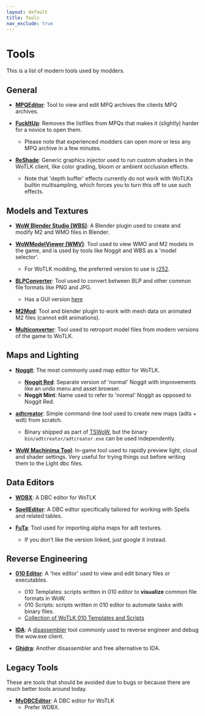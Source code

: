 ```yaml
---
layout: default
title: Tools
nav_exclude: true
---
```


# Tools

This is a list of modern tools used by modders.

## General

- [**MPQEditor**](http://www.zezula.net/en/mpq/download.html): Tool to view and edit MPQ archives the clients MPQ archives.

- [**FuckItUp**](https://model-changing.net/index.php?app=downloads&module=downloads&controller=view&id=96): Removes the listfiles from MPQs that makes it (slightly) harder for a novice to open them.
    - Please note that experienced modders can open more or less any MPQ archive in a few minutes.

- [**ReShade**](https://reshade.me/releases): Generic graphics injector used to run custom shaders in the WoTLK client, like color grading, bloom or ambient occlusion effects.
    - Note that 'depth buffer' effects currently do not work with WoTLKs builtin multisampling, which forces you to turn this off to use such effects.



## Models and Textures

- [**WoW Blender Studio (WBS)**](https://discord.gg/SBEDRXrSnd): A Blender plugin used to create and modify M2 and WMO files in Blender.

- [**WoWModelViewer (WMV)**](https://code.google.com/archive/p/wowmodelviewer/downloads?page=6): Tool used to view WMO and M2 models in the game, and is used by tools like Noggit and WBS as a 'model selector'.
    - For WoTLK modding, the preferred version to use is [r252](https://storage.googleapis.com/google-code-archive-downloads/v2/code.google.com/wowmodelviewer/WMV_Binary_v0701_r252_Win32_DevWork.zip).

- [**BLPConverter**](https://www.wowinterface.com/downloads/info14110-BLPConverter.html): Tool used to convert between BLP and other common file formats like PNG and JPG.
    - Has a GUI version [here](https://model-changing.net/index.php?app=downloads&module=downloads&controller=view&id=96)

- [**M2Mod**](https://bitbucket.org/suncurio/m2mod/downloads/): Tool and blender plugin to work with mesh data on animated M2 files (cannot edit animations).

- [**Multiconverter**](https://github.com/MaxtorCoder/MultiConverter): Tool used to retroport model files from modern versions of the game to WoTLK.

## Maps and Lighting

- [**Noggit**](https://github.com/wowdev/noggit3): The most commonly used map editor for WoTLK.
    - [**Noggit Red**](https://discord.gg/Tk2TpN8CaF): Separate version of 'normal' Noggit with improvements like an undo menu and asset browser.
    - **Noggit Mint**: Name used to refer to 'normal' Noggit as opposed to Noggit Red.

- [**adtcreator**](https://github.com/tswow/adt-creator/tree/1fa79991ecbd91eec9420f5ad7d3eb6a5af17ed6): Simple command-line tool used to create new maps (adts + wdt) from scratch.
    - Binary shipped as part of [TSWoW](https://github.com/tswow/tswow/releases/tag/build-791454e), but the binary `bin/adtcreator/adtcreator.exe` can be used independently.

- [**WoW Machinima Tool**](https://model-changing.net/index.php?app=downloads&module=downloads&controller=view&id=96): In-game tool used to rapidly preview light, cloud and shader settings. Very useful for trying things out before writing them to the Light dbc files.

## Data Editors

- [**WDBX**](https://github.com/WowDevTools/WDBXEditor): A DBC editor for WoTLK

- [**SpellEditor**](https://github.com/stoneharry/WoW-Spell-Editor): A DBC editor specifically tailored for working with Spells and related tables.

- [**FuTa**](https://model-changing.net/index.php?app=downloads&module=downloads&controller=view&id=96): Tool used for importing alpha maps for adt textures.
    - If you don't like the version linked, just google it instead.

## Reverse Engineering

- [**010 Editor**](https://www.sweetscape.com/010editor/): A 'hex editor' used to view and edit binary files or executables.
    - 010 Templates: scripts written in 010 editor to **visualize** common file formats in WoW.
    - 010 Scripts: scripts written in 010 editor to automate tasks with binary files.
    - [Collection of WoTLK 010 Templates and Scripts](https://github.com/skarndev/WoW-010-editor-scripts-templates.)

- [**IDA**](https://hex-rays.com/ida-pro/): A [disassembler](https://en.wikipedia.org/wiki/Disassembler) tool commonly used to reverse engineer and debug the wow.exe client.

- [**Ghidra**](https://github.com/NationalSecurityAgency/ghidra/releases): Another disassembler and free alternative to IDA.

## Legacy Tools

These are tools that should be avoided due to bugs or because there are much better tools around today.

- [**MyDBCEditor**](https://github.com/wowgaming/old-dbc-editors/releases/tag/1.0): A DBC editor for WoTLK
    - Prefer WDBX.